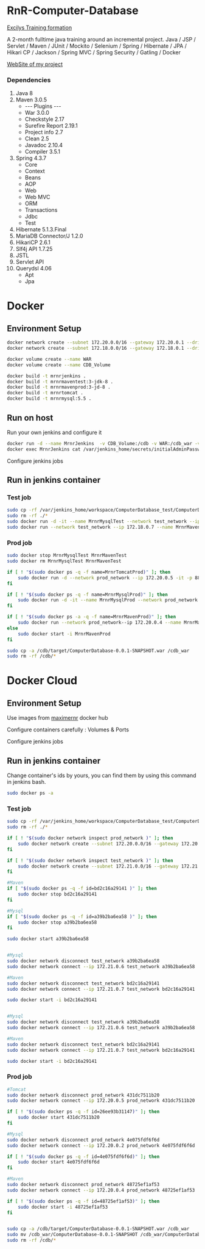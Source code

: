 # RnR-Computer-Database

[Excilys Training formation](https://github.com/excilys/training-java "Github of the formation")

A 2-month fulltime java training around an incremental project. Java / JSP / Servlet / Maven / JUnit / Mockito / Selenium / Spring / Hibernate / JPA / Hikari CP / Jackson / Spring MVC / Spring Security / Gatling / Docker

[WebSite of my project](http://52.53.230.21:32810/ComputerDatabase/dashboard "Website")




### Dependencies

1. Java 8
2. Maven 3.0.5
   * --- Plugins ---
   * War 3.0.0
   * Checkstyle  2.17
   * Surefire Report 2.19.1
   * Project info 2.7
   * Clean 2.5
   * Javadoc 2.10.4
   * Compiler 3.5.1
3. Spring 4.3.7
   * Core
   * Context
   * Beans
   * AOP
   * Web
   * Web MVC
   * ORM
   * Transactions
   * Jdbc
   * Test
4. Hibernate 5.1.3.Final
5. MariaDB Connector/J 1.2.0
6. HikariCP 2.6.1
7. Slf4j API 1.7.25
8. JSTL
9. Servlet API
10. Querydsl 4.06
    * Apt
    * Jpa




# Docker 

## Environment Setup

```bash
docker network create --subnet 172.20.0.0/16 --gateway 172.20.0.1 --driver bridge prod_network
docker network create --subnet 172.18.0.0/16 --gateway 172.18.0.1 --driver bridge test_network

docker volume create --name WAR
docker volume create --name CDB_Volume

docker build -t mrnrjenkins .
docker build -t mrnrmaventest:3-jdk-8 .
docker build -t mrnrmavenprod:3-jd-8 .
docker build -t mrnrtomcat .
docker build -t mrnrmysql:5.5 .
```

## Run on host

Run your own jenkins and configure it

```bash
docker run -d --name MrnrJenkins  -v CDB_Volume:/cdb -v WAR:/cdb_war -v /var/run/docker.sock:/var/run/docker.sock -v $(which docker):/usr/bin/docker -p 8085:8080 mrnrjenkins
docker exec MrnrJenkins cat /var/jenkins_home/secrets/initialAdminPassword
```

Configure jenkins jobs 

## Run in jenkins container

### Test job 

```bash
sudo cp -rf /var/jenkins_home/workspace/ComputerDatabase_test/ComputerDataBase/. /cdb
sudo rm -rf ./*
sudo docker run -d -it --name MrnrMysqlTest --network test_network --ip 172.18.0.6 mrnrmysql:5.5
sudo docker run --network test_network --ip 172.18.0.7 --name MrnrMavenTest -v CDB_Volume:/usr/src/app mrnrmaventest:3-jdk-8
```

### Prod job 

```bash
sudo docker stop MrnrMysqlTest MrnrMavenTest
sudo docker rm MrnrMysqlTest MrnrMavenTest

if [ ! "$(sudo docker ps -q -f name=MrnrTomcatProd)" ]; then
	sudo docker run -d --network prod_network --ip 172.20.0.5 -it -p 8888:8181 --name MrnrTomcatProd -v WAR:/usr/local/tomcat/webapps mrnrtomcat
fi

if [ ! "$(sudo docker ps -q -f name=MrnrMysqlProd)" ]; then
	sudo docker run -d -it --name MrnrMysqlProd --network prod_network --ip 172.20.0.2 mrnrmysql:5.5
fi

if [ ! "$(sudo docker ps -a -q -f name=MrnrMavenProd)" ]; then
	sudo docker run --network prod_network--ip 172.20.0.4 --name MrnrMavenProd -v CDB_Volume:/usr/src/app mrnrmavenprod:3-jdk-8
else 
	sudo docker start -i MrnrMavenProd
fi

sudo cp -a /cdb/target/ComputerDatabase-0.0.1-SNAPSHOT.war /cdb_war
sudo rm -rf /cdb/*
```

# Docker Cloud

## Environment Setup

Use images from [maximernr](https://hub.docker.com/r/maximernr/ "MaximeRnr's docker hub") docker hub

Configure containers carefully : Volumes & Ports

Configure jenkins jobs 


## Run in jenkins container

Change container's ids by yours,
you can find them by using this command in jenkins bash.
```bash
sudo docker ps -a
```

### Test job 

```bash
sudo cp -rf /var/jenkins_home/workspace/ComputerDatabase_test/ComputerDataBase/. /cdb
sudo rm -rf ./*

if [ ! "$(sudo docker network inspect prod_network )" ]; then
	sudo docker network create --subnet 172.20.0.0/16 --gateway 172.20.0.1 --driver bridge prod_network
fi

if [ ! "$(sudo docker network inspect test_network )" ]; then
	sudo docker network create --subnet 172.21.0.0/16 --gateway 172.21.0.1 --driver bridge test_network
fi

#Maven
if [ "$(sudo docker ps -q -f id=bd2c16a29141 )" ]; then
	sudo docker stop bd2c16a29141
fi

#Mysql
if [ "$(sudo docker ps -q -f id=a39b2ba6ea58 )" ]; then
	sudo docker stop a39b2ba6ea58
fi

sudo docker start a39b2ba6ea58


#Mysql
sudo docker network disconnect test_network a39b2ba6ea58
sudo docker network connect --ip 172.21.0.6 test_network a39b2ba6ea58

#Maven
sudo docker network disconnect test_network bd2c16a29141
sudo docker network connect --ip 172.21.0.7 test_network bd2c16a29141

sudo docker start -i bd2c16a29141


#Mysql
sudo docker network disconnect test_network a39b2ba6ea58
sudo docker network connect --ip 172.21.0.6 test_network a39b2ba6ea58

#Maven
sudo docker network disconnect test_network bd2c16a29141
sudo docker network connect --ip 172.21.0.7 test_network bd2c16a29141

sudo docker start -i bd2c16a29141

```

### Prod job 

```bash
#Tomcat
sudo docker network disconnect prod_network 431dc7511b20 
sudo docker network connect --ip 172.20.0.5 prod_network 431dc7511b20 

if [ ! "$(sudo docker ps -q -f id=26ee93b31147)" ]; then
	sudo docker start 431dc7511b20
fi

#Mysql
sudo docker network disconnect prod_network 4e075fdf6f6d 
sudo docker network connect --ip 172.20.0.2 prod_network 4e075fdf6f6d 

if [ ! "$(sudo docker ps -q -f id=4e075fdf6f6d)" ]; then
	sudo docker start 4e075fdf6f6d
fi

#Maven
sudo docker network disconnect prod_network 48725ef1af53 
sudo docker network connect --ip 172.20.0.4 prod_network 48725ef1af53 

if [ ! "$(sudo docker ps -q -f id=48725ef1af53)" ]; then
	sudo docker start -i 48725ef1af53
fi


sudo cp -a /cdb/target/ComputerDatabase-0.0.1-SNAPSHOT.war /cdb_war
sudo mv /cdb_war/ComputerDatabase-0.0.1-SNAPSHOT /cdb_war/ComputerDatabase
sudo rm -rf /cdb/*
```




